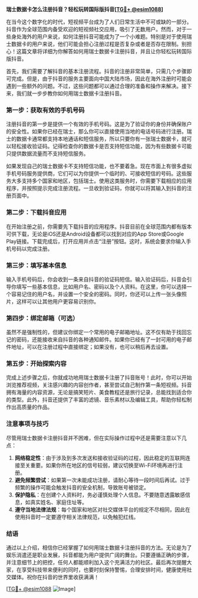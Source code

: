 **瑞士数据卡怎么注册抖音？轻松玩转国际版抖音[[TG💪+ @esim1088](https://t.me/s/esim1088)]**

在当今这个数字化的时代，短视频平台成为了人们日常生活中不可或缺的一部分。抖音作为全球范围内备受欢迎的短视频社交应用，吸引了无数用户。然而，对于一些身处海外的用户来说，如何注册抖音可能成为了一个小难题。特别是对于使用瑞士数据卡的用户来说，他们可能会担心注册过程是否复杂或者是否存在限制。别担心！这篇文章将详细为你解答如何用瑞士数据卡注册抖音，并且让你轻松玩转国际版抖音。

首先，我们需要了解抖音的基本注册流程。抖音的注册非常简单，只需几个步骤即可完成。但是，由于抖音的服务主要面向中国大陆市场，因此在海外注册时可能会遇到一些额外的问题。不过，这些问题都可以通过合理的准备和操作来解决。接下来，我们就一步步教你如何用瑞士数据卡注册抖音。

### 第一步：获取有效的手机号码

注册抖音的第一步是提供一个有效的手机号码。这是为了验证你的身份并确保账户的安全性。如果你已经在瑞士，那么你可以直接使用当地的电话号码进行注册。瑞士的数据卡通常都支持本地通话和短信服务，所以只要你有一张瑞士数据卡，就可以轻松接收验证码。记得检查你的数据卡是否支持短信功能，因为有些数据卡可能只提供数据流量而不支持短信服务。

如果发现自己的瑞士数据卡不支持短信功能，也不要着急。现在市面上有很多虚拟手机号码服务提供商，它们可以为你提供一个临时的、可接收短信的号码。这些服务大多支持多个国家和地区，包括瑞士。使用这类服务时，你需要下载相应的应用程序，并按照提示完成注册流程。一旦收到验证码，你就可以将其输入到抖音的注册页面中。

### 第二步：下载抖音应用

在开始注册之前，你需要先下载抖音的应用程序。抖音目前在全球范围内都有版本可供下载，无论是iOS还是Android设备都可以找到对应的App Store或Google Play链接。下载完成后，打开应用并点击“注册”按钮。这时，系统会要求你输入手机号码以完成注册。

### 第三步：填写基本信息

输入手机号码后，你会收到一条来自抖音的验证码短信。输入验证码后，抖音会引导你填写一些基本信息，比如用户名、密码以及个人资料。在这里，你可以选择一个容易记住的用户名，并设置一个安全的密码。同时，你还可以上传一张头像照片，这样可以让其他用户更容易识别你。

### 第四步：绑定邮箱（可选）

虽然不是强制性的，但建议你绑定一个常用的电子邮箱地址。这不仅有助于找回忘记的密码，还能接收来自抖音的各种通知邮件。如果你已经有了一封可用的电子邮件地址，可以在注册过程中直接绑定；如果没有，也可以稍后再去设置。

### 第五步：开始探索内容

完成上述步骤之后，你就成功地用瑞士数据卡注册了抖音账号！此时，你可以开始浏览推荐视频，关注感兴趣的内容创作者，甚至尝试自己制作第一条短视频。抖音拥有海量的内容资源，无论是搞笑短片、美食教程还是旅行记录，总能找到适合你的类型。此外，抖音还提供了丰富的滤镜、音乐素材以及编辑工具，帮助你轻松制作出高质量的作品。

### 注意事项与技巧

尽管用瑞士数据卡注册抖音并不困难，但在实际操作过程中还是需要注意以下几点：

1. **网络稳定性**：由于涉及到多次发送和接收验证码的过程，因此稳定的互联网连接至关重要。如果你所在地区的信号较弱，建议切换至Wi-Fi环境再进行注册。
2. **避免频繁尝试**：如果第一次未能成功注册，请耐心等待一段时间后再试。过于频繁的操作可能会触发抖音的安全机制，导致账号被锁定。
3. **保护隐私**：在创建个人资料时，务必谨慎处理个人信息。不要随意透露敏感信息，如真实姓名、家庭住址等。
4. **遵守当地法律法规**：每个国家和地区对社交媒体平台的规定不尽相同，因此在使用抖音时一定要遵守相关法律规范，以免触犯红线。

### 结语

通过以上介绍，相信你已经掌握了如何用瑞士数据卡注册抖音的方法。无论是为了娱乐消遣还是职业发展，抖音都能为用户提供广阔的舞台。只要遵循正确的步骤，并注意细节上的把控，任何人都能顺利加入这个充满活力的社区。最后再次提醒大家，在享受科技带来便利的同时，也要时刻保持警惕，合理安排时间，健康使用社交媒体。祝你在抖音的世界里收获满满！

[[TG💪+ @esim1088](https://t.me/s/esim1088) ![Image](https://i.postimg.cc/4NQfJmqS/Snipaste-2025-05-13-00-14-12.png)]